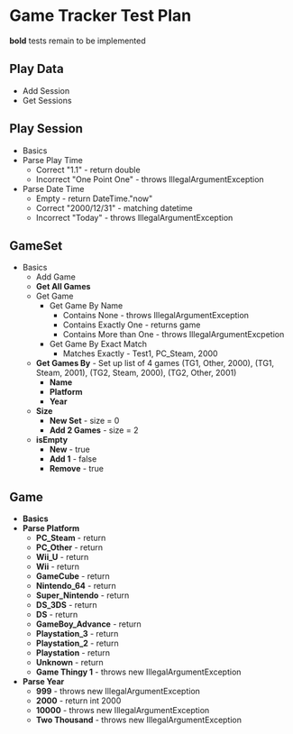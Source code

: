 # Game Tracker Test Plan

**bold** tests remain to be implemented

## Play Data

* Add Session
* Get Sessions

## Play Session

* Basics
* Parse Play Time
   * Correct "1.1" - return double
   * Incorrect "One Point One" - throws IllegalArgumentException
* Parse Date Time
   * Empty - return DateTime."now"
   * Correct "2000/12/31" - matching datetime
   * Incorrect "Today" - throws IllegalArgumentException
   
## GameSet

* Basics
   * Add Game
   * **Get All Games**
   * Get Game
      * Get Game By Name
         * Contains None - throws IllegalArgumentException
         * Contains Exactly One - returns game
         * Contains More than One - throws IllegalArgumentExcpetion
      * Get Game By Exact Match
         * Matches Exactly - Test1, PC_Steam, 2000
   * **Get Games By**  - Set up list of 4 games (TG1, Other, 2000), (TG1, Steam, 2001), (TG2, Steam, 2000), (TG2, Other, 2001)
      * **Name**
      * **Platform** 
      * **Year** 
   * **Size**
      * **New Set** - size = 0
      * **Add 2 Games** - size = 2
   * **isEmpty**
      * **New** - true
      * **Add 1** - false
      * **Remove** - true
      
## Game

* **Basics**
* **Parse Platform**
   * **PC_Steam** - return 
   * **PC_Other** - return 
   * **Wii_U** - return 
   * **Wii** - return 
   * **GameCube** - return 
   * **Nintendo_64** - return 
   * **Super_Nintendo** - return 
   * **DS_3DS** - return 
   * **DS** - return 
   * **GameBoy_Advance** - return 
   * **Playstation_3** - return 
   * **Playstation_2** - return 
   * **Playstation** - return 
   * **Unknown** - return 
   * **Game Thingy 1** - throws new IllegalArgumentException
* **Parse Year**
   * **999** - throws new IllegalArgumentException
   * **2000** - return int 2000
   * **10000** - throws new IllegalArgumentException
   * **Two Thousand** - throws new IllegalArgumentException
